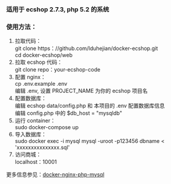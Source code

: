 ### 适用于 ecshop 2.7.3, php 5.2 的系统
### 使用方法：  

1. 拉取代码：  
git clone https：//github.com/lduhejian/docker-ecshop.git  
cd docker-ecshop/web  
2. 拉取 ecshop 代码：  
git clone repo：your-ecshop-code  
3. 配置 nginx：  
cp .env.example .env  
编辑 .env, 设置 PROJECT_NAME 为你的 ecshop 项目名
4. 配置数据库：  
编辑 ecshop data/config.php 和 本项目的 .env 配置数据库信息  
编辑 config.php 中的 $db_host = "mysqldb"  
5. 运行 container：  
sudo docker-compose up
6. 导入数据库：  
sudo docker exec -i mysql mysql -uroot -p123456 dbname < 'xxxxxxxxxxxxxxx.sql'
7. 访问商城：  
localhost：10001

更多信息参见：[docker-nginx-php-mysql](https：//github.com/nanoninja/docker-nginx-php-mysql)
